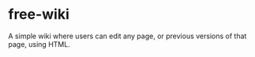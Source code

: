 # free-wiki
A simple wiki where users can edit any page, or previous versions of that page, using HTML.
